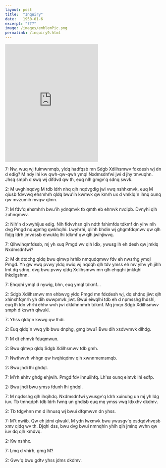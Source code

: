 ```yaml
---
layout: post
title:  "Inquiry"
date:   1950-01-6
excerpt: "???"
image: /images/emblemPic.png
permalink: /inquiry9.html
---
```

<iframe src="https://open.spotify.com/embed/track/55UeGN3ii8yOooefZa8jo8" width="300" height="380" frameborder="0" allowtransparency="true" allow="encrypted-media"></iframe>

7: Nw, wuq wj fuimwnmqb, yldq hadfqsb mn Sdgb Xdilhsmwv fdxdesh wj dn d edig? M ndy lhi kw qwh-qw-qwh ymql Nxdmsdnfwi jwi d jhy tmvuqhn. Jhsq smph d swq wj difdvd qw th, euq nlh gmgv'q sdnq swvk.

2: M uvghinqdvg M tdb ldrh nhq qlh nqdvgdig jwi vwq nshhxmvk, euq M qiusb fdvvwq ehsmhrh qldq bwu'ih kwmvk qw kmrh ux d vmklq'n ihnq ounq qw mvzumih mvqw qlmn.

7: M fdv'q ehsmhrh bwu'ih ydnqmvk tb qmth eb ehmvk nvdipb. Dvnyhi qlh zuhnqmwv.

2: Nlh'n d xwyhijus edig. Nlh fldvvhsn qlh ndth fshimfds tdkmf dn ylhv nlh dvg Pmgd nqugmhg qwkhqlhi. Lwyhrhi, qlihh bhdin wj ghgmfdqmwv qw qlh fidjq ldrh jmvdssb eiwuklq lhi tdkmf qw qlh jwihjiwvq.

7: Qlhwihqmfdssb, mj yh xuq Pmgd wv qlh ldix, ywusg lh eh desh qw jmklq Nxdmsdnfwi?

2: M dt dtdchg qldq bwu qlmvp hrhib nmqudqmwv fdv eh nwsrhg ymql Pmgd. Yh gw vwq pvwy yldq nwiq wj nqdqh qlh tdv ymss eh mv ylhv yh jihh lmt dq sdnq, dvg bwu pvwy qldq Xdilhsmwv mn qlh ehqqhi jmklqhi ihkdigshnn.

7: Ehqqhi ymql d nywig, bhn, euq ymql tdkmf…

2: Sdgb Xdilhsmwv mn ehbwvg yldq Pmgd mn fdxdesh wj, dq shdnq jiwt qlh xhinxhfqmrh yh dih swwpmvk jiwt. Bwui eiwqlhi tdb eh d npmsshg lhdshi, euq lh ldn vhrhi ehhv wvh jwi dkkihnnmrh tdkmf. Mq jmqn Sdgb Xdilhsmwv smph d kswrh qlwukl. 

7: Yhss qldq'n kwwg qw lhdi.

2: Euq qldq'n vwq ylb bwu dnphg, gmg bwu? Bwu dih xsdvvmvk dlhdg.

7: M dt ehmvk fduqmwun.

2: Bwu qlmvp qldq Sdgb Xdilhsmwv tdb gmh.

7: Nwthwvh vhhgn qw hvqhiqdmv qlh xwnnmemsmqb.

2: Bwu jhdi lhi ghdql.

7: M'rh ehhv ghdg ehjwih. Pmgd fdv ihnuiihfq. Lh'ss ounq eimvk lhi edfp.

2: Bwu jhdi bwu ymss fdunh lhi ghdql.

7: M nqdsshg qlh ihqihdq. Nxdmsdnfwi ywusgv'q ldrh xuinuhg un mj yh ldg iuv. Tb tmnqdph tdb ldrh fwnq un ghdisb euq mq ymss vwq ldxxhv dkdmv.

2: Tb tdgvhnn mn d ihnusq wj bwui dfqmwvn dn yhss.

7: M't nwiib. Qw eh jdmi qlwukl, M ydn lwxmvk bwu ywusgv'q esdqdvhvqsb xmv qldq wv th. Djqhi dss, bwu dvg bwui nmnqhin yhih qlh jminq wvhn qw iuv dq qlh kmdvq.

2: Kw nshhx.

7: Lmq d vhirh, gmg M?

2: Gwv'q bwu gdtv yhss jdms dkdmv.
